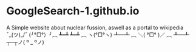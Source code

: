 # GoogleSearch-1.github.io
A Simple website about nuclear fussion, aswell as a portal to wikipedia 
¯\_(ツ)_/¯
(╯°□°）╯︵ ┻━┻
┻━┻ ︵ ヽ(°□°ヽ)
┻━┻ ︵ ＼( °□° )／ ︵ ┻━┻
┬─┬ノ( º _ ºノ)
